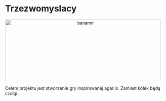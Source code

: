 # Trzezwomyslacy
<p align="center">
  <img src="https://media.istockphoto.com/id/1153864662/photo/playful-balls-in-a-ball-pit.jpg?s=1024x1024&w=is&k=20&c=2REO8feLvfamt9e6w3CO95Zb-mxhoDcfOAGcl9uqCLA=" width="100%" height="200" title="bananm">
  
Celem projektu jest stworzenie gry inspirowanej agar.io.
Zamiast kółek będą czołgi.
</p>
